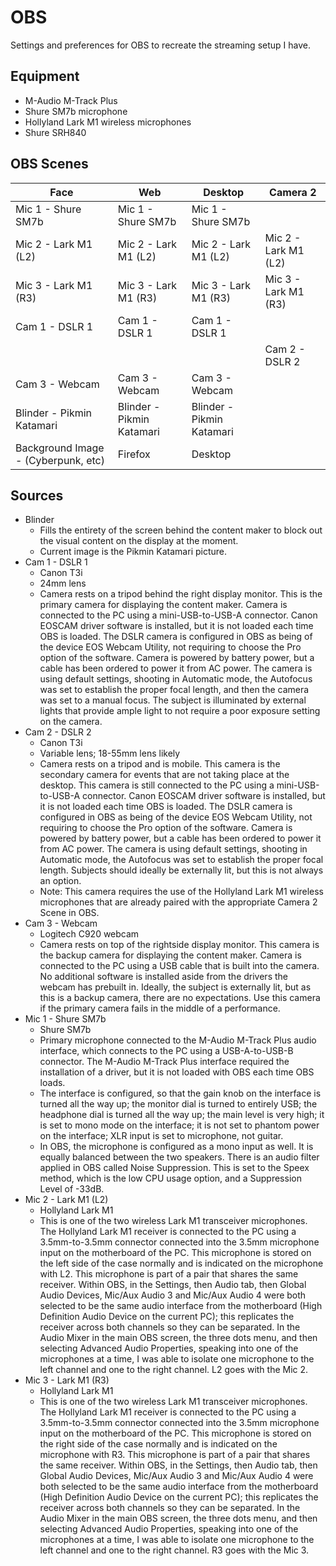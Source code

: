 # OBS
Settings and preferences for OBS to recreate the streaming setup I have.

## Equipment
- M-Audio M-Track Plus
- Shure SM7b microphone
- Hollyland Lark M1 wireless microphones
- Shure SRH840

## OBS Scenes
Face|Web|Desktop|Camera 2
---|---|---|---|
Mic 1 - Shure SM7b|Mic 1 - Shure SM7b|Mic 1 - Shure SM7b|
Mic 2 - Lark M1 (L2)|Mic 2 - Lark M1 (L2)|Mic 2 - Lark M1 (L2)|Mic 2 - Lark M1 (L2)|
Mic 3 - Lark M1 (R3)|Mic 3 - Lark M1 (R3)|Mic 3 - Lark M1 (R3)|Mic 3 - Lark M1 (R3)|
Cam 1 - DSLR 1|Cam 1 - DSLR 1|Cam 1 - DSLR 1|
||||Cam 2 - DSLR 2
Cam 3 - Webcam|Cam 3 - Webcam|Cam 3 - Webcam|
Blinder - Pikmin Katamari|Blinder - Pikmin Katamari|Blinder - Pikmin Katamari|
Background Image - (Cyberpunk, etc)|Firefox|Desktop|

## Sources
- Blinder
  - Fills the entirety of the screen behind the content maker to block out the visual content on the display at the moment.
  - Current image is the Pikmin Katamari picture.
- Cam 1 - DSLR 1
  - Canon T3i
  - 24mm lens
  - Camera rests on a tripod behind the right display monitor. This is the primary camera for displaying the content maker. Camera is connected to the PC using a mini-USB-to-USB-A connector. Canon EOSCAM driver software is installed, but it is not loaded each time OBS is loaded. The DSLR camera is configured in OBS as being of the device EOS Webcam Utility, not requiring to choose the Pro option of the software. Camera is powered by battery power, but a cable has been ordered to power it from AC power. The camera is using default settings, shooting in Automatic mode, the Autofocus was set to establish the proper focal length, and then the camera was set to a manual focus. The subject is illuminated by external lights that provide ample light to not require a poor exposure setting on the camera.
- Cam 2 - DSLR 2
  - Canon T3i
  - Variable lens; 18-55mm lens likely
  - Camera rests on a tripod and is mobile. This camera is the secondary camera for events that are not taking place at the desktop. This camera is still connected to the PC using a mini-USB-to-USB-A connector.  Canon EOSCAM driver software is installed, but it is not loaded each time OBS is loaded. The DSLR camera is configured in OBS as being of the device EOS Webcam Utility, not requiring to choose the Pro option of the software. Camera is powered by battery power, but a cable has been ordered to power it from AC power. The camera is using default settings, shooting in Automatic mode, the Autofocus was set to establish the proper focal length. Subjects should ideally be externally lit, but this is not always an option.
  - Note: This camera requires the use of the Hollyland Lark M1 wireless microphones that are already paired with the appropriate Camera 2 Scene in OBS.
- Cam 3 - Webcam
  - Logitech C920 webcam
  - Camera rests on top of the rightside display monitor. This camera is the backup camera for displaying the content maker. Camera is connected to the PC using a USB cable that is built into the camera. No additional software is installed aside from the drivers the webcam has prebuilt in. Ideally, the subject is externally lit, but as this is a backup camera, there are no expectations. Use this camera if the primary camera fails in the middle of a performance.
- Mic 1 - Shure SM7b
  - Shure SM7b
  - Primary microphone connected to the M-Audio M-Track Plus audio interface, which connects to the PC using a USB-A-to-USB-B connector. The M-Audio M-Track Plus interface required the installation of a driver, but it is not loaded with OBS each time OBS loads.
  - The interface is configured, so that the gain knob on the interface is turned all the way up; the monitor dial is turned to entirely USB; the headphone dial is turned all the way up; the main level is very high; it is set to mono mode on the interface; it is not set to phantom power on the interface; XLR input is set to microphone, not guitar.
  - In OBS, the microphone is configured as a mono input as well. It is equally balanced between the two speakers. There is an audio filter applied in OBS called Noise Suppression. This is set to the Speex method, which is the low CPU usage option, and a Suppression Level of -33dB.
- Mic 2 - Lark M1 (L2)
  - Hollyland Lark M1
  - This is one of the two wireless Lark M1 transceiver microphones. The Hollyland Lark M1 receiver is connected to the PC using a 3.5mm-to-3.5mm connector connected into the 3.5mm microphone input on the motherboard of the PC. This microphone is stored on the left side of the case normally and is indicated on the microphone with L2. This microphone is part of a pair that shares the same receiver. Within OBS, in the Settings, then Audio tab, then Global Audio Devices, Mic/Aux Audio 3 and Mic/Aux Audio 4 were both selected to be the same audio interface from the motherboard (High Definition Audio Device on the current PC); this replicates the receiver across both channels so they can be separated. In the Audio Mixer in the main OBS screen, the three dots menu, and then selecting Advanced Audio Properties, speaking into one of the microphones at a time, I was able to isolate one microphone to the left channel and one to the right channel. L2 goes with the Mic 2.
- Mic 3 - Lark M1 (R3)
  - Hollyland Lark M1
  - This is one of the two wireless Lark M1 transceiver microphones. The Hollyland Lark M1 receiver is connected to the PC using a 3.5mm-to-3.5mm connector connected into the 3.5mm microphone input on the motherboard of the PC. This microphone is stored on the right side of the case normally and is indicated on the microphone with R3. This microphone is part of a pair that shares the same receiver. Within OBS, in the Settings, then Audio tab, then Global Audio Devices, Mic/Aux Audio 3 and Mic/Aux Audio 4 were both selected to be the same audio interface from the motherboard (High Definition Audio Device on the current PC); this replicates the receiver across both channels so they can be separated. In the Audio Mixer in the main OBS screen, the three dots menu, and then selecting Advanced Audio Properties, speaking into one of the microphones at a time, I was able to isolate one microphone to the left channel and one to the right channel. R3 goes with the Mic 3.
